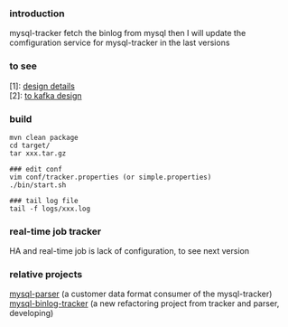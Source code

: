 ### introduction
mysql-tracker fetch the binlog from mysql
then I will update the comfiguration service for mysql-tracker in the last versions
### to see
[1]: [design details](http://blog.csdn.net/hackerwin7/article/details/39896173)  
[2]: [to kafka design](http://blog.csdn.net/hackerwin7/article/details/42713271)  
### build
```
mvn clean package
cd target/
tar xxx.tar.gz

### edit conf
vim conf/tracker.properties (or simple.properties)
./bin/start.sh

### tail log file
tail -f logs/xxx.log
```
### real-time job tracker
HA and real-time job is lack of configuration, to see next version

### relative projects
[mysql-parser](https://github.com/hackerwin7/mysql-parser) (a customer data format consumer of the mysql-tracker)
[mysql-binlog-tracker](https://github.com/hackerwin7/mysql-binlog-tracker) (a new refactoring project from tracker and parser, developing)
